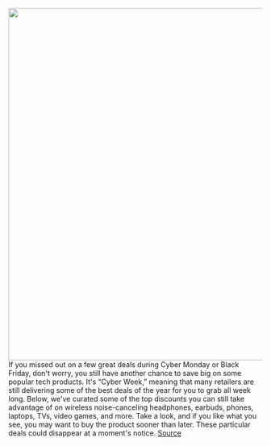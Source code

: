 <img src='https://cdn.vox-cdn.com/thumbor/i5Ukcxm9Lcl3c4X0RYBBBM7pUKY=/0x0:2040x1360/1200x800/filters:focal(857x517:1183x843)/cdn.vox-cdn.com/uploads/chorus_image/image/70209009/Cyber_Monday_Deals_You_Can_Still_Get.0.jpg' width='700px' /><br/>
If you missed out on a few great deals during Cyber Monday or Black Friday, don't worry, you still have another chance to save big on some popular tech products. It's “Cyber Week,” meaning that many retailers are still delivering some of the best deals of the year for you to grab all week long. Below, we've curated some of the top discounts you can still take advantage of on wireless noise-canceling headphones, earbuds, phones, laptops, TVs, video games, and more. Take a look, and if you like what you see,  you may want to buy the product sooner than later. These particular deals could disappear at a moment's notice.
<a href='https://www.theverge.com/22796663/cyber-monday-2021-best-deals-still-available-laptops-phones-tvs-headphones-gaming'> Source <a/>